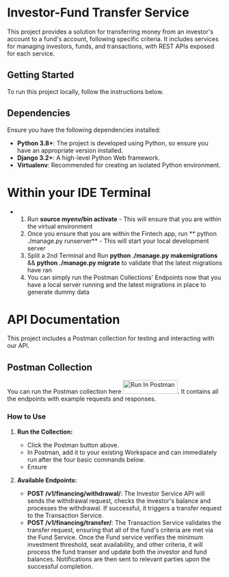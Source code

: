 # Investor-Fund Transfer Service

This project provides a solution for transferring money from an investor's account to a fund's account, following specific criteria. It includes services for managing investors, funds, and transactions, with REST APIs exposed for each service.


## Getting Started

To run this project locally, follow the instructions below.

## Dependencies

Ensure you have the following dependencies installed:

- **Python 3.8+**: The project is developed using Python, so ensure you have an appropriate version installed.
- **Django 3.2+**: A high-level Python Web framework.
- **Virtualenv**: Recommended for creating an isolated Python environment.

# Within your IDE Terminal
- 1. Run **source myenv/bin activate** - This will ensure that you are within the virtual environment
  2. Once you ensure that you are within the Fintech app, run ** python ./manage.py runserver** - This will start your local development server
  3. Split a 2nd Terminal and Run **python ./manage.py makemigrations** && **python ./manage.py migrate** to validate that the latest migrations have ran
  4. You can simply run the Postman Collections' Endpoints now that you have a local server running and the latest migrations in place to generate dummy data

# API Documentation

This project includes a Postman collection for testing and interacting with our API.

## Postman Collection

You can run the Postman collection here [<img src="https://run.pstmn.io/button.svg" alt="Run In Postman" style="width: 128px; height: 32px;">](https://app.getpostman.com/run-collection/19779588-a4357600-f859-4daf-8716-3f16a5556418?action=collection%2Ffork&source=rip_markdown&collection-url=entityId%3D19779588-a4357600-f859-4daf-8716-3f16a5556418%26entityType%3Dcollection%26workspaceId%3D27296c38-f34b-4fd1-8892-8000a4758b24). It contains all the endpoints with example requests and responses.

### How to Use

1. **Run the Collection:** 
   - Click the Postman button above.
   - In Postman, add it to your existing Workspace and can immediately run after the four basic commands below.
   - Ensure 

2. **Available Endpoints:**
   - **POST /v1/financing/withdrawal/**: The Investor Service API will sends the withdrawal request, checks the investor's balance and processes the withdrawal. If successful, it triggers a transfer request to the Transaction Service.
   - **POST /v1/financing/transfer/**: The Transaction Service validates the transfer request, ensuring that all of the fund's criteria are met via the Fund Service. Once the Fund service verifies the minimum investment threshold, seat availability, and other criteria, it will process the fund transer and update both the investor and fund balances. Notifications are then sent to relevant parties upon the successful completion.


